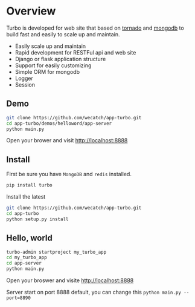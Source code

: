 # Overview

Turbo is developed for web site that based on [tornado](http://tornado.readthedocs.org/en/stable/) and [mongodb](https://www.mongodb.org/) to build fast and easily to scale up and maintain.


- Easily scale up and maintain
- Rapid development for RESTFul api and web site
- Django or flask application structure
- Support for easily customizing
- Simple ORM for mongodb
- Logger
- Session


## Demo


```sh
git clone https://github.com/wecatch/app-turbo.git
cd app-turbo/demos/helloword/app-server
python main.py
```

Open your brower and visit [http://localhost:8888](http://localhost:8888)


## Install

First be sure you have `MongoDB` and `redis` installed.


```sh
pip install turbo
```

Install the latest

```sh
git clone https://github.com/wecatch/app-turbo.git
cd app-turbo
python setup.py install
```

## Hello, world 


```bash
turbo-admin startproject my_turbo_app
cd my_turbo_app
cd app-server
python main.py 
```

Open your broswer and visite [http://localhost:8888](http://localhost:8888)

Server start on port 8888 default, you can change this `python main.py --port=8890`
